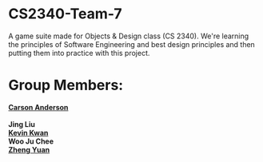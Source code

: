 # CS2340-Team-7
A game suite made for Objects & Design class (CS 2340). We're learning the principles of Software Engineering and best design principles and then putting them into practice with this project.

<h1>Group Members:</h1>
<p><b> 
<a href="https://github.com/majesityreal" target="_blank">Carson Anderson</a><br/>
<br/>
Jing Liu<br/>
<a href="https://www.koolkev246.com/" target="_blank">Kevin Kwan</a><br/>
Woo Ju Chee<br/>
<a href="https://www.yuanzheng01.com/" target="_blank">Zheng Yuan</a><br/>
</b></p>
